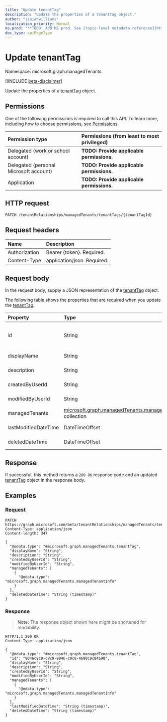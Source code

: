 ```yaml
---
title: "Update tenantTag"
description: "Update the properties of a tenantTag object."
author: "isaiahwilliams"
localization_priority: Normal
ms.prod: "**TODO: Add MS prod. See [topic-level metadata reference](https://msgo.azurewebsites.net/add/document/guidelines/metadata.html#topic-level-metadata)**"
doc_type: apiPageType
---
```


# Update tenantTag
Namespace: microsoft.graph.managedTenants

[!INCLUDE [beta-disclaimer](../../includes/beta-disclaimer.md)]

Update the properties of a [tenantTag](../resources/managedtenants-tenanttag.md) object.

## Permissions
One of the following permissions is required to call this API. To learn more, including how to choose permissions, see [Permissions](/graph/permissions-reference).

|Permission type|Permissions (from least to most privileged)|
|:---|:---|
|Delegated (work or school account)|**TODO: Provide applicable permissions.**|
|Delegated (personal Microsoft account)|**TODO: Provide applicable permissions.**|
|Application|**TODO: Provide applicable permissions.**|

## HTTP request

<!-- {
  "blockType": "ignored"
}
-->
``` http
PATCH /tenantRelationships/managedTenants/tenantTags/{tenantTagId}
```

## Request headers
|Name|Description|
|:---|:---|
|Authorization|Bearer {token}. Required.|
|Content-Type|application/json. Required.|

## Request body
In the request body, supply a JSON representation of the [tenantTag](../resources/managedtenants-tenanttag.md) object.

The following table shows the properties that are required when you update the [tenantTag](../resources/managedtenants-tenanttag.md).

|Property|Type|Description|
|:---|:---|:---|
|id|String|**TODO: Add Description** Inherited from [entity](../resources/managedtenants-entity.md)|
|displayName|String|**TODO: Add Description**|
|description|String|**TODO: Add Description**|
|createdByUserId|String|**TODO: Add Description**|
|modifiedByUserId|String|**TODO: Add Description**|
|managedTenants|[microsoft.graph.managedTenants.managedTenantInfo](../resources/managedtenants-managedtenantinfo.md) collection|**TODO: Add Description**|
|lastModifiedDateTime|DateTimeOffset|**TODO: Add Description**|
|deletedDateTime|DateTimeOffset|**TODO: Add Description**|



## Response

If successful, this method returns a `200 OK` response code and an updated [tenantTag](../resources/managedtenants-tenanttag.md) object in the response body.

## Examples

### Request
<!-- {
  "blockType": "request",
  "name": "update_tenanttag"
}
-->
``` http
PATCH https://graph.microsoft.com/beta/tenantRelationships/managedTenants/tenantTags/{tenantTagId}
Content-Type: application/json
Content-length: 347

{
  "@odata.type": "#microsoft.graph.managedTenants.tenantTag",
  "displayName": "String",
  "description": "String",
  "createdByUserId": "String",
  "modifiedByUserId": "String",
  "managedTenants": [
    {
      "@odata.type": "microsoft.graph.managedTenants.managedTenantInfo"
    }
  ],
  "deletedDateTime": "String (timestamp)"
}
```


### Response
>**Note:** The response object shown here might be shortened for readability.
<!-- {
  "blockType": "response",
  "truncated": true
}
-->
``` http
HTTP/1.1 200 OK
Content-Type: application/json

{
  "@odata.type": "#microsoft.graph.managedTenants.tenantTag",
  "id": "9046c8c9-c8c9-9046-c9c8-4690c9c84690",
  "displayName": "String",
  "description": "String",
  "createdByUserId": "String",
  "modifiedByUserId": "String",
  "managedTenants": [
    {
      "@odata.type": "microsoft.graph.managedTenants.managedTenantInfo"
    }
  ],
  "lastModifiedDateTime": "String (timestamp)",
  "deletedDateTime": "String (timestamp)"
}
```

